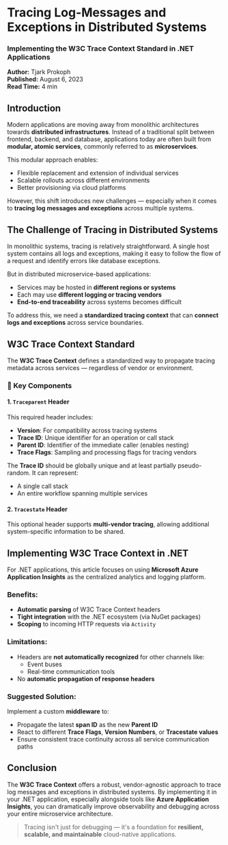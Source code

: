 # Tracing Log-Messages and Exceptions in Distributed Systems  
### Implementing the W3C Trace Context Standard in .NET Applications

**Author:** Tjark Prokoph  
**Published:** August 6, 2023  
**Read Time:** 4 min  

## Introduction

Modern applications are moving away from monolithic architectures towards **distributed infrastructures**. Instead of a traditional split between frontend, backend, and database, applications today are often built from **modular, atomic services**, commonly referred to as **microservices**.

This modular approach enables:
- Flexible replacement and extension of individual services  
- Scalable rollouts across different environments  
- Better provisioning via cloud platforms

However, this shift introduces new challenges — especially when it comes to **tracing log messages and exceptions** across multiple systems.

## The Challenge of Tracing in Distributed Systems

In monolithic systems, tracing is relatively straightforward. A single host system contains all logs and exceptions, making it easy to follow the flow of a request and identify errors like database exceptions.

But in distributed microservice-based applications:
- Services may be hosted in **different regions or systems**
- Each may use **different logging or tracing vendors**
- **End-to-end traceability** across systems becomes difficult

To address this, we need a **standardized tracing context** that can **connect logs and exceptions** across service boundaries.

## W3C Trace Context Standard

The **W3C Trace Context** defines a standardized way to propagate tracing metadata across services — regardless of vendor or environment.

### 🔹 Key Components

#### 1. `Traceparent` Header  
This required header includes:
- **Version**: For compatibility across tracing systems  
- **Trace ID**: Unique identifier for an operation or call stack  
- **Parent ID**: Identifier of the immediate caller (enables nesting)  
- **Trace Flags**: Sampling and processing flags for tracing vendors

The **Trace ID** should be globally unique and at least partially pseudo-random. It can represent:
- A single call stack  
- An entire workflow spanning multiple services  

#### 2. `Tracestate` Header  
This optional header supports **multi-vendor tracing**, allowing additional system-specific information to be shared.

## Implementing W3C Trace Context in .NET

For .NET applications, this article focuses on using **Microsoft Azure Application Insights** as the centralized analytics and logging platform.

### Benefits:
- **Automatic parsing** of W3C Trace Context headers
- **Tight integration** with the .NET ecosystem (via NuGet packages)
- **Scoping** to incoming HTTP requests via `Activity`

### Limitations:
- Headers are **not automatically recognized** for other channels like:
  - Event buses  
  - Real-time communication tools  
- No **automatic propagation of response headers**

### Suggested Solution:
Implement a custom **middleware** to:
- Propagate the latest **span ID** as the new **Parent ID**  
- React to different **Trace Flags**, **Version Numbers**, or **Tracestate values**  
- Ensure consistent trace continuity across all service communication paths

## Conclusion

The **W3C Trace Context** offers a robust, vendor-agnostic approach to trace log messages and exceptions in distributed systems. By implementing it in your .NET application, especially alongside tools like **Azure Application Insights**, you can dramatically improve observability and debugging across your entire microservice architecture.

> Tracing isn't just for debugging — it's a foundation for **resilient, scalable, and maintainable** cloud-native applications.
